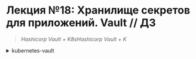 # **Лекция №18: Хранилище секретов для приложений. Vault // ДЗ**
> _Hashicorp Vault + K8sHashicorp Vault + K_
<details>
  <summary>kubernetes-vault</summary>

## **Задание:**
Устанавливаем и настраиваем Vault для нужд платформенной команды и команд разработки

Цель:
В данном домашнем задании студенты установят Hashicrop Vault в кластер kubernetes. Научатся управлять секретами и использовать их в кластере.


Описание/Пошаговая инструкция выполнения домашнего задания:
Все действия описаны в методическом указании.


Критерии оценки:
0 б. - задание не выполнено
1 б. - задание выполнено
2 б. - выполнены все дополнительные задания

---

## **Выполнено:**

### План работ
В ходе работы мы: 
- установим кластер vault в kubernetes
- научимся создавать секреты и политики
- настроим авторизацию в vault через kubernetes sa
- сделаем под с контейнером nginx, в который прокинем
- секреты из vault через consul-template

### 1. Подготовка

~~~bash
cd ./terraform-k8s
terraform init
terraform apply --auto-approve
~~~
~~~bash
kubectl get nodes
~~~
~~~
NAME              STATUS   ROLES    AGE    VERSION
k8s-4otus-node1   Ready    <none>   105s   v1.24.6
k8s-4otus-node2   Ready    <none>   108s   v1.24.6
k8s-4otus-node3   Ready    <none>   98s    v1.24.6
~~~

### 2. Инсталляция hashicorp vault HA в k8s
 
- "склонируем" репозиторий `consul` (необходимо минимум 3 ноды)
~~~bash
#git clone https://github.com/hashicorp/consul-helm.git
git submodule add https://github.com/hashicorp/consul-helm.git kubernetes-vault/consul-helm
helm install consul consul-helm
~~~
~~~bash
kubectl get pods
~~~
~~~
NAME                     READY   STATUS    RESTARTS   AGE
consul-consul-d2hcw      1/1     Running   0          3m22s
consul-consul-g6fdr      1/1     Running   0          3m22s
consul-consul-mmqs2      1/1     Running   0          3m22s
consul-consul-server-0   1/1     Running   0          3m22s
consul-consul-server-1   1/1     Running   0          3m21s
consul-consul-server-2   1/1     Running   0          3m21s
~~~
~~~bash
kubectl get pvc
~~~
~~~
NAME                                  STATUS   VOLUME                                     CAPACITY   ACCESS MODES   STORAGECLASS     AGE
data-default-consul-consul-server-0   Bound    pvc-3c130f13-e89c-4df6-9850-9f2a01d25415   10Gi       RWO            yc-network-hdd   27s
data-default-consul-consul-server-1   Bound    pvc-87edc4b9-0711-4a11-a3b4-d1861a5a52f7   10Gi       RWO            yc-network-hdd   27s
data-default-consul-consul-server-2   Bound    pvc-7c3392f9-8867-4fae-a8b9-c175b111b918   10Gi       RWO            yc-network-hdd   27s
~~~

- "склонируем" репозиторий `vault`
~~~bash
#git clone https://github.com/hashicorp/vault-helm.git
git submodule add https://github.com/hashicorp/vault-helm.git  kubernetes-vault/vault-helm
~~~
- Отредактируем параметры установки в `values.yaml`
~~~yaml
standalone:
  enabled: false
....
ha:
  enabled: true
...
ui:
  enabled: true
  serviceType: "ClusterIP"
~~~

- Установим `vault`
~~~bash
helm install vault vault-helm -f ./vault.values.yaml
helm status vault
~~~
~~~
NAME: vault
LAST DEPLOYED: Sat Mar 25 19:38:46 2023
NAMESPACE: default
STATUS: deployed
REVISION: 1
NOTES:
Thank you for installing HashiCorp Vault!

Now that you have deployed Vault, you should look over the docs on using
Vault with Kubernetes available here:

https://www.vaultproject.io/docs/


Your release is named vault. To learn more about the release, try:

  $ helm status vault
  $ helm get manifest vault
~~~
~~~bash
kubectl logs vault-0
~~~
~~~
==> Vault server configuration:

             Api Address: http://10.112.130.8:8200
                     Cgo: disabled
         Cluster Address: https://vault-0.vault-internal:8201
              Go Version: go1.19.2
              Listener 1: tcp (addr: "[::]:8200", cluster address: "[::]:8201", max_request_duration: "1m30s", max_request_size: "33554432", tls: "disabled")
               Log Level: info
                   Mlock: supported: true, enabled: false
           Recovery Mode: false
                 Storage: consul (HA available)
                 Version: Vault v1.12.1, built 2022-10-27T12:32:05Z
             Version Sha: e34f8a14fb7a88af4640b09f3ddbb5646b946d9c

2023-03-25T16:39:03.722Z [INFO]  proxy environment: http_proxy="" https_proxy="" no_proxy=""
2023-03-25T16:39:03.722Z [WARN]  storage.consul: appending trailing forward slash to path
2023-03-25T16:39:03.760Z [INFO]  core: Initializing version history cache for core
==> Vault server started! Log data will stream in below:

2023-03-25T16:39:09.893Z [INFO]  core: security barrier not initialized
2023-03-25T16:39:09.896Z [INFO]  core: seal configuration missing, not initialized
2023-03-25T16:39:14.897Z [INFO]  core: security barrier not initialized
2023-03-25T16:39:14.900Z [INFO]  core: seal configuration missing, not initialized
~~~

- проведем инициализацию через любой под vault'а
~~~bash
kubectl exec -it vault-0 -- vault operator init --key-shares=1 --key-threshold=1
~~~
~~~
Unseal Key 1: zWPVT9d4JYVWqIJdwr+DeqE8gi3pl2V2aa4hsvT1aQo=

Initial Root Token: hvs.7l6Cuei6wjRMIo6eVjvZILxL

Vault initialized with 1 key shares and a key threshold of 1. Please securely
distribute the key shares printed above. When the Vault is re-sealed,
restarted, or stopped, you must supply at least 1 of these keys to unseal it
before it can start servicing requests.

Vault does not store the generated root key. Without at least 1 keys to
reconstruct the root key, Vault will remain permanently sealed!

It is possible to generate new unseal keys, provided you have a quorum of
existing unseal keys shares. See "vault operator rekey" for more information.
~~~

- поэкспериментируем с разными значениями `--key-shares` `--key-threshold`

> -key-shares (int: 5) - Number of key shares to split the generated master key into. This is the number of "unseal keys" to generate. This is aliased as -n.

> -key-threshold (int: 3) - Number of key shares required to reconstruct the root key. This must be less than or equal to -key-shares. This is aliased as -t.


~~~bash
kubectl exec -it vault-0 -- vault operator init --key-shares=2 --key-threshold=1
~~~
~~~
Error initializing: Error making API request.

URL: PUT http://127.0.0.1:8200/v1/sys/init
Code: 400. Errors:

* invalid seal configuration: threshold must be greater than one for multiple shares
command terminated with exit code 2
~~~

~~~bash
kubectl exec -it vault-0 -- vault operator init --key-shares=5 --key-threshold=3
~~~~
~~~
Unseal Key 1: AkbLwOGYPGVn36KtvOL9/HN75G6ZPRBbq1nVNJwMy+it
Unseal Key 2: kTqC+TgNCTdMfxcSbGTFjWQOaOJRET06SMFgsO0+tbq8
Unseal Key 3: h+vzPyk33QdCLWn0rcmUnyZ8aF/tAM/LFFyt6tVDpGva
Unseal Key 4: yfzrshFsPw5RFqub/gJ4Nl1I9hGEFFc4WAPujtAmQFcS
Unseal Key 5: 77d9+KICIBVSJ76vaDaj1pIlj7xZwdGyTIe2/tJQEItZ

Initial Root Token: hvs.pyYm3cuxvd5a50u6GPDt3Jrg

Vault initialized with 5 key shares and a key threshold of 3. Please securely
distribute the key shares printed above. When the Vault is re-sealed,
restarted, or stopped, you must supply at least 3 of these keys to unseal it
before it can start servicing requests.

Vault does not store the generated root key. Without at least 3 keys to
reconstruct the root key, Vault will remain permanently sealed!

It is possible to generate new unseal keys, provided you have a quorum of
existing unseal keys shares. See "vault operator rekey" for more information.
~~~

~~~bash
kubectl exec -it vault-0 -- vault operator init --key-shares=1 --key-threshold=1
~~~
~~~
Error initializing: Error making API request.

URL: PUT http://127.0.0.1:8200/v1/sys/init
Code: 400. Errors:

* Vault is already initialized
  command terminated with exit code 2
~~~

Переустанавливаем:
~~~bash
helm uninstall vault
helm uninstall consul
kubectl delete pvc data-default-consul-consul-server-{0,1,2}

helm install consul consul-helm
helm install vault vault-helm -f ./vault.values.yaml
kubectl get pvc
~~~
~~~bash
kubectl exec -it vault-0 -- vault operator init --key-shares=1 --key-threshold=1
~~~
~~~
Unseal Key 1: sVFKb6bXo0bemKxLpDoSOxHQVzjknvZtiQRS8d0o3SM=

Initial Root Token: `hvs.i3LjsnapzVlIUF0spfZTlhlr`

Vault initialized with 1 key shares and a key threshold of 1. Please securely
distribute the key shares printed above. When the Vault is re-sealed,
restarted, or stopped, you must supply at least 1 of these keys to unseal it
before it can start servicing requests.

Vault does not store the generated root key. Without at least 1 keys to
reconstruct the root key, Vault will remain permanently sealed!

It is possible to generate new unseal keys, provided you have a quorum of
existing unseal keys shares. See "vault operator rekey" for more information.
~~~

- Проверим состояние vault'а
~~~bash
kubectl exec -it vault-0 -- vault status
~~~
~~~
Key                Value
---                -----
Seal Type          shamir
Initialized        true
Sealed             true
Total Shares       1
Threshold          1
Unseal Progress    0/1
Unseal Nonce       n/a
Version            1.12.1
Build Date         2022-10-27T12:32:05Z
Storage Type       consul
HA Enabled         true
command terminated with exit code 2
~~~

### Распечатаем vault
- Обратим внимание на переменные окружения в подах
~~~bash
kubectl exec vault-0 -- env | grep VAULT_ADDR
~~~
~~~
VAULT_ADDR=http://127.0.0.1:8200
~~~
- Распечатать нужно каждый под
~~~bash
kubectl exec -it vault-0 -- vault operator unseal
~~~
~~~
Unseal Key (will be hidden): 
Key             Value
---             -----
Seal Type       shamir
Initialized     true
Sealed          false
Total Shares    1
Threshold       1
Version         1.12.1
Build Date      2022-10-27T12:32:05Z
Storage Type    consul
Cluster Name    vault-cluster-402833f3
Cluster ID      9015a738-22de-2cd9-dbd9-c848ee9401f0
HA Enabled      true
HA Cluster      https://vault-0.vault-internal:8201
HA Mode         active
Active Since    2023-03-26T15:17:05.513242489Z
~~~

~~~bash
kubectl exec -it vault-1 -- vault operator unseal
~~~
~~~
Unseal Key (will be hidden): 
Key                    Value
---                    -----
Seal Type              shamir
Initialized            true
Sealed                 false
Total Shares           1
Threshold              1
Version                1.12.1
Build Date             2022-10-27T12:32:05Z
Storage Type           consul
Cluster Name           vault-cluster-402833f3
Cluster ID             9015a738-22de-2cd9-dbd9-c848ee9401f0
HA Enabled             true
HA Cluster             https://vault-0.vault-internal:8201
HA Mode                standby
Active Node Address    http://10.112.129.9:8200

~~~
~~~bash
kubectl exec -it vault-2 -- vault operator unseal
~~~
~~~
Unseal Key (will be hidden):
Key                    Value
---                    -----
Seal Type              shamir
Initialized            true
Sealed                 false
Total Shares           1
Threshold              1
Version                1.12.1
Build Date             2022-10-27T12:32:05Z
Storage Type           consul
Cluster Name           vault-cluster-402833f3
Cluster ID             9015a738-22de-2cd9-dbd9-c848ee9401f0
HA Enabled             true
HA Cluster             https://vault-0.vault-internal:8201
HA Mode                standby
Active Node Address    http://10.112.129.9:8200
~~~

- Посмотрим список доступных авторизаций
~~~bash
kubectl exec -it vault-0 -- vault auth list
~~~

- получим ошибку
~~~
Error listing enabled authentications: Error making API request.

URL: GET http://127.0.0.1:8200/v1/sys/auth
Code: 403. Errors:

* permission denied
command terminated with exit code 2
~~~

## **Полезное:**

Start
~~~bash
yc managed-kubernetes cluster start k8s-4otus
~~~

Stop
~~~bash
yc managed-kubernetes cluster stop k8s-4otus
~~~